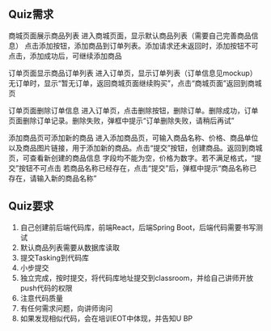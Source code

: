 ## Quiz需求
商城页面展示商品列表
进入商城页面，显示默认商品列表（需要自己完善商品信息）
点击添加按钮，添加商品到订单列表。添加请求还未返回时，添加按钮不可点击，添加成功后，可继续添加商品

订单页面显示商品订单列表
进入订单页，显示订单列表（订单信息见mockup）
无订单时，显示“暂无订单，返回商城页面继续购买”，点击“商城页面”返回到商城页

订单页面删除订单信息
进入订单页，点击删除按钮，删除订单。删除成功，订单页面删除订单记录。删除失败，弹框中提示“订单删除失败，请稍后再试”

添加商品页可添加新的商品
进入添加商品页，可输入商品名称、价格、商品单位以及商品图片链接，用于添加新的商品。点击“提交”按钮，创建商品。返回到商城页，可查看新创建的商品信息
字段均不能为空，价格为数字。若不满足格式，“提交”按钮不可点击
若商品名称已经存在，点击“提交”后，弹框中提示“商品名称已存在，请输入新的商品名称”

## Quiz要求
1. 自己创建前后端代码库，前端React，后端Spring Boot，后端代码需要书写测试
2. 默认商品列表需要从数据库读取
3. 提交Tasking到代码库
4. 小步提交
5. 独立完成，按时提交，将代码库地址提交到classroom，并给自己讲师开放push代码的权限
6. 注意代码质量
7. 有任何需求问题，向讲师询问
8. 如果发现相似代码，会在培训EOT中体现，并告知U BP
